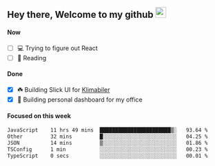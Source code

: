 ## Hey there, Welcome to my github <img src="https://media.giphy.com/media/hvRJCLFzcasrR4ia7z/giphy.gif" width="25px">

#### Now
- [ ] 💻 Trying to figure out React
- [ ] 📕 Reading

#### Done
- [x] ☘️ Building Slick UI for [Klimabiler](https://klimabiler.dk)
- [x] 🚀 Building personal dashboard for my office
 
 #### Focused on this week
<!--START_SECTION:waka-->

```txt
JavaScript    11 hrs 49 mins  ███████████████████████▒░   93.64 %
Other         32 mins         █░░░░░░░░░░░░░░░░░░░░░░░░   04.25 %
JSON          14 mins         ▒░░░░░░░░░░░░░░░░░░░░░░░░   01.86 %
TSConfig      1 min           ░░░░░░░░░░░░░░░░░░░░░░░░░   00.23 %
TypeScript    0 secs          ░░░░░░░░░░░░░░░░░░░░░░░░░   00.01 %
```

<!--END_SECTION:waka-->

